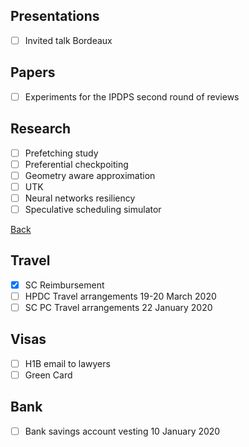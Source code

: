 ## Presentations

- [ ] Invited talk Bordeaux

## Papers

- [ ] Experiments for the IPDPS second round of reviews

## Research

- [ ] Prefetching study
- [ ] Preferential checkpoiting
- [ ] Geometry aware approximation
- [ ] UTK
- [ ] Neural networks resiliency
- [ ] Speculative scheduling simulator

[Back](index.md)

## Travel

- [x] SC Reimbursement
- [ ] HPDC Travel arrangements 19-20 March 2020
- [ ] SC PC Travel arrangements 22 January 2020

## Visas

- [ ] H1B email to lawyers
- [ ] Green Card

## Bank

- [ ] Bank savings account vesting 10 January 2020
